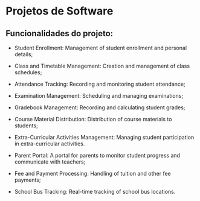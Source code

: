# Projetos de Software

Funcionalidades do projeto:
- 
- Student Enrollment: Management of student enrollment and personal details;

- Class and Timetable Management: Creation and management of class schedules;

- Attendance Tracking: Recording and monitoring student attendance;

- Examination Management: Scheduling and managing examinations;

- Gradebook Management: Recording and calculating student grades;

- Course Material Distribution: Distribution of course materials to students;

- Extra-Curricular Activities Management: Managing student participation in extra-curricular activities.

- Parent Portal: A portal for parents to monitor student progress and communicate with teachers;

- Fee and Payment Processing: Handling of tuition and other fee payments;

- School Bus Tracking: Real-time tracking of school bus locations.

